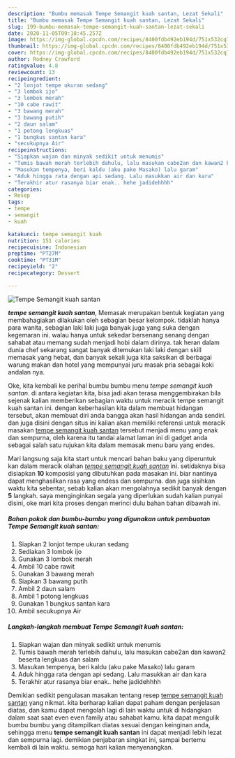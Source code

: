 ```yaml
---
description: "Bumbu memasak Tempe Semangit kuah santan, Lezat Sekali"
title: "Bumbu memasak Tempe Semangit kuah santan, Lezat Sekali"
slug: 199-bumbu-memasak-tempe-semangit-kuah-santan-lezat-sekali
date: 2020-11-05T09:10:45.257Z
image: https://img-global.cpcdn.com/recipes/8400fdb492eb194d/751x532cq70/tempe-semangit-kuah-santan-foto-resep-utama.jpg
thumbnail: https://img-global.cpcdn.com/recipes/8400fdb492eb194d/751x532cq70/tempe-semangit-kuah-santan-foto-resep-utama.jpg
cover: https://img-global.cpcdn.com/recipes/8400fdb492eb194d/751x532cq70/tempe-semangit-kuah-santan-foto-resep-utama.jpg
author: Rodney Crawford
ratingvalue: 4.8
reviewcount: 13
recipeingredient:
- "2 lonjot tempe ukuran sedang"
- "3 lombok ijo"
- "3 lombok merah"
- "10 cabe rawit"
- "3 bawang merah"
- "3 bawang putih"
- "2 daun salam"
- "1 potong lengkuas"
- "1 bungkus santan kara"
- "secukupnya Air"
recipeinstructions:
- "Siapkan wajan dan minyak sedikit untuk menumis"
- "Tumis bawah merah terlebih dahulu, lalu masukan cabe2an dan kawan2 beserta lengkuas dan salam"
- "Masukan tempenya, beri kaldu (aku pake Masako) lalu garam"
- "Aduk hingga rata dengan api sedang. Lalu masukkan air dan kara"
- "Terakhir atur rasanya biar enak.. hehe jadidehhhh"
categories:
- Resep
tags:
- tempe
- semangit
- kuah

katakunci: tempe semangit kuah 
nutrition: 151 calories
recipecuisine: Indonesian
preptime: "PT27M"
cooktime: "PT31M"
recipeyield: "2"
recipecategory: Dessert

---
```



![Tempe Semangit kuah santan](https://img-global.cpcdn.com/recipes/8400fdb492eb194d/751x532cq70/tempe-semangit-kuah-santan-foto-resep-utama.jpg)

<b><i>tempe semangit kuah santan</i></b>, Memasak merupakan bentuk kegiatan yang membahagiakan dilakukan oleh sebagian besar kelompok. tidaklah hanya para wanita, sebagian laki laki juga banyak juga yang suka dengan kegemaran ini. walau hanya untuk sekedar bersenang senang dengan sahabat atau memang sudah menjadi hobi dalam dirinya. tak heran dalam dunia chef sekarang sangat banyak ditemukan laki laki dengan skill memasak yang hebat, dan banyak sekali juga kita saksikan di berbagai warung makan dan hotel yang mempunyai juru masak pria sebagai koki andalan nya.

Oke, kita kembali ke perihal bumbu bumbu menu <i>tempe semangit kuah santan</i>. di antara kegiatan kita, bisa jadi akan terasa menggembirakan bila sejenak kalian memberikan sebagian waktu untuk meracik tempe semangit kuah santan ini. dengan keberhasilan kita dalam membuat hidangan tersebut, akan membuat diri anda bangga akan hasil hidangan anda sendiri. dan juga disini dengan situs ini kalian akan memiliki referensi untuk meracik masakan <u>tempe semangit kuah santan</u> tersebut menjadi menu yang enak dan sempurna, oleh karena itu tandai alamat laman ini di gadget anda sebagai salah satu rujukan kita dalam memasak menu baru yang endes.




Mari langsung saja kita start untuk mencari bahan baku yang diperuntuk kan dalam meracik olahan <u><i>tempe semangit kuah santan</i></u> ini. setidaknya bisa disiapkan <b>10</b> komposisi yang dibutuhkan pada masakan ini. biar nantinya dapat menghasilkan rasa yang endess dan sempurna. dan juga sisihkan waktu kita sebentar, sebab kalian akan mengolahnya sedikit banyak dengan <b>5</b> langkah. saya menginginkan segala yang diperlukan sudah kalian punyai disini, oke mari kita proses dengan merinci dulu bahan bahan dibawah ini.

<!--inarticleads1-->

##### Bahan pokok dan bumbu-bumbu yang digunakan untuk pembuatan Tempe Semangit kuah santan:

1. Siapkan 2 lonjot tempe ukuran sedang
1. Sediakan 3 lombok ijo
1. Gunakan 3 lombok merah
1. Ambil 10 cabe rawit
1. Gunakan 3 bawang merah
1. Siapkan 3 bawang putih
1. Ambil 2 daun salam
1. Ambil 1 potong lengkuas
1. Gunakan 1 bungkus santan kara
1. Ambil secukupnya Air




<!--inarticleads2-->

##### Langkah-langkah membuat Tempe Semangit kuah santan:

1. Siapkan wajan dan minyak sedikit untuk menumis
1. Tumis bawah merah terlebih dahulu, lalu masukan cabe2an dan kawan2 beserta lengkuas dan salam
1. Masukan tempenya, beri kaldu (aku pake Masako) lalu garam
1. Aduk hingga rata dengan api sedang. Lalu masukkan air dan kara
1. Terakhir atur rasanya biar enak.. hehe jadidehhhh




Demikian sedikit pengulasan masakan tentang resep <u>tempe semangit kuah santan</u> yang nikmat. kita berharap kalian dapat paham dengan penjelasan diatas, dan kamu dapat mengolah lagi di lain waktu untuk di hidangkan dalam saat saat even even family atau sahabat kamu. kita dapat mengulik bumbu bumbu yang ditampilkan diatas sesuai dengan keinginan anda, sehingga menu <b>tempe semangit kuah santan</b> ini dapat menjadi lebih lezat dan sempurna lagi. demikian penjabaran singkat ini, sampai bertemu kembali di lain waktu. semoga hari kalian menyenangkan.
